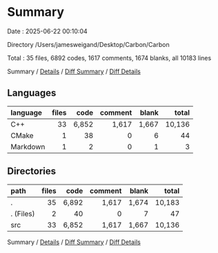 # Summary

Date : 2025-06-22 00:10:04

Directory /Users/jamesweigand/Desktop/Carbon/Carbon

Total : 35 files,  6892 codes, 1617 comments, 1674 blanks, all 10183 lines

Summary / [Details](details.md) / [Diff Summary](diff.md) / [Diff Details](diff-details.md)

## Languages
| language | files | code | comment | blank | total |
| :--- | ---: | ---: | ---: | ---: | ---: |
| C++ | 33 | 6,852 | 1,617 | 1,667 | 10,136 |
| CMake | 1 | 38 | 0 | 6 | 44 |
| Markdown | 1 | 2 | 0 | 1 | 3 |

## Directories
| path | files | code | comment | blank | total |
| :--- | ---: | ---: | ---: | ---: | ---: |
| . | 35 | 6,892 | 1,617 | 1,674 | 10,183 |
| . (Files) | 2 | 40 | 0 | 7 | 47 |
| src | 33 | 6,852 | 1,617 | 1,667 | 10,136 |

Summary / [Details](details.md) / [Diff Summary](diff.md) / [Diff Details](diff-details.md)